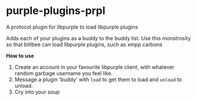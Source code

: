 # purple-plugins-prpl
A protocol plugin for libpurple to load libpurple plugins


Adds each of your plugins as a buddy to the buddy list.  Use this monstrosity so that bitlbee can load libpurple plugins, such as xmpp carbons

**How to use**
1. Create an account in your favourite libpurple client, with whatever random garbage username you feel like.
2. Message a plugin 'buddy' with `load` to get them to load and `unload` to unload.
3. Cry into your soup
